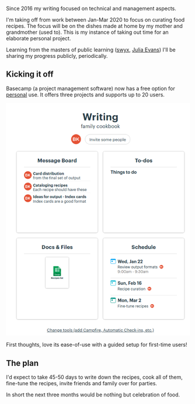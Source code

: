 Since 2016 my writing focused on technical and management aspects.

I'm taking off from work between Jan-Mar 2020 to focus on curating food recipes. The focus will be on the dishes made at home by my mother and grandmother (used to).
This is my instance of taking out time for an elaborate personal project.

Learning from the masters of public learning ([swyx](https://www.swyx.io/writing/learn-in-public), [Julia Evans](https://jvns.ca/)) I'll be sharing my progress publicly, periodically.

## Kicking it off
Basecamp (a project management software) now has a free option for [personal](https://basecamp.com/personal) use. It offers three projects and supports up to 20 users.

![basecamp](../basecamp.png)

First thoughts, love its ease-of-use with a guided setup for first-time users!

## The plan
I'd expect to take 45-50 days to write down the recipes, cook all of them, fine-tune the recipes, invite friends and family over for parties.

In short the next three months would be nothing but celebration of food.

